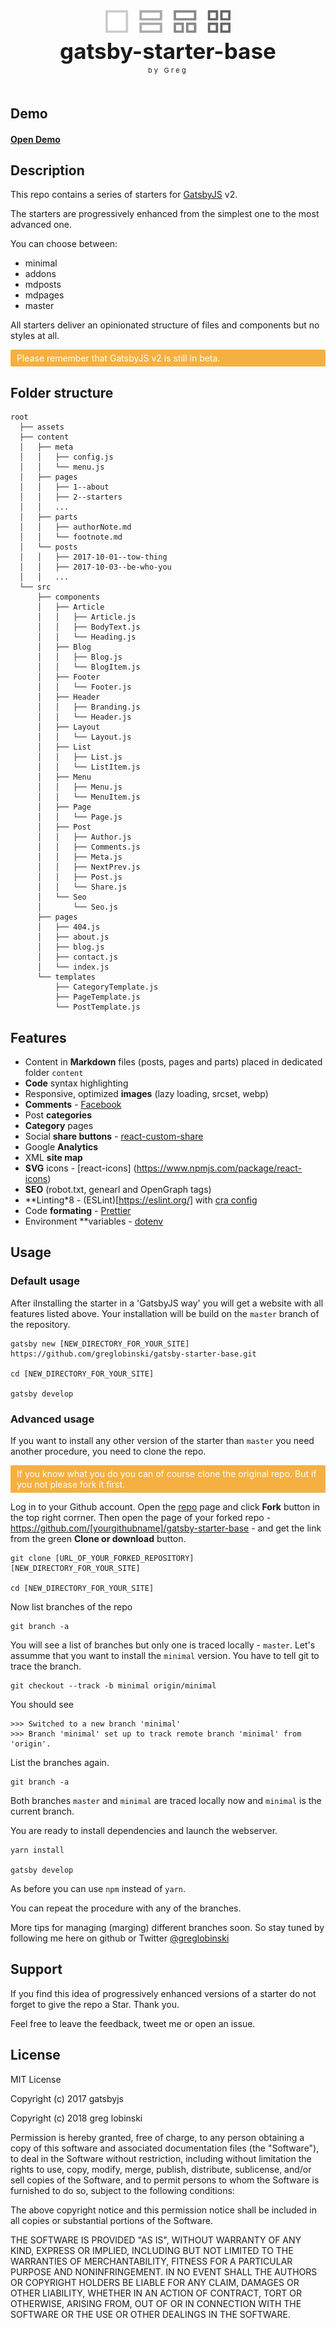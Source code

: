 <div align="center">
    <img src="./assets/logo-250.png" alt="Logo" width="200"/>
    <h1 style="font-size: 35px; margin: 5px 0 50px; border: 0;">gatsby-starter-base <p style="font-size: 11px;display: block; margin: 3px 0 0 0; font-weight: normal; letter-spacing: .3em;">by Greg</p></h1>
</div>

## Demo

#### [Open Demo](https://gatsby-starter-base.greglobinski.com/)

## Description

This repo contains a series of starters for [GatsbyJS](https://gatsbyjs.org) v2.

The starters are progressively enhanced from the simplest one to the most advanced one.

You can choose between:

- minimal
- addons
- mdposts
- mdpages
- master

All starters deliver an opinionated structure of files and components but no styles at all.

<p style="background: #F5B041; padding: 5px 10px; border-radius: 2px; color: white;">Please remember that GatsbyJS v2 is still in beta.</p>

## Folder structure
```
root
  ├── assets
  ├── content
  │   ├── meta
  │   │   ├── config.js
  │   │   └── menu.js
  │   ├── pages
  │   │   ├── 1--about
  │   │   ├── 2--starters
  │   │   ...
  │   ├── parts
  │   │   ├── authorNote.md
  │   │   └── footnote.md
  │   └── posts
  │   │   ├── 2017-10-01--tow-thing
  │   │   ├── 2017-10-03--be-who-you
  │   │   ...  
  └── src  
      ├── components
      │   ├── Article
      │   │   ├── Article.js
      │   │   ├── BodyText.js
      │   │   └── Heading.js      
      │   ├── Blog
      │   │   ├── Blog.js
      │   │   └── BlogItem.js       
      │   ├── Footer
      │   │   └── Footer.js        
      │   ├── Header
      │   │   ├── Branding.js
      │   │   └── Header.js        
      │   ├── Layout
      │   │   └── Layout.js        
      │   ├── List
      │   │   ├── List.js
      │   │   └── ListItem.js        
      │   ├── Menu
      │   │   ├── Menu.js
      │   │   └── MenuItem.js        
      │   ├── Page
      │   │   └── Page.js        
      │   ├── Post
      │   │   ├── Author.js
      │   │   ├── Comments.js
      │   │   ├── Meta.js
      │   │   ├── NextPrev.js
      │   │   ├── Post.js
      │   │   └── Share.js         
      │   └── Seo
      │       └── Seo.js        
      ├── pages
      │   ├── 404.js
      │   ├── about.js
      │   ├── blog.js
      │   ├── contact.js
      │   └── index.js      
      └── templates
          ├── CategoryTemplate.js
          ├── PageTemplate.js
          └── PostTemplate.js
```

## Features
- Content in **Markdown** files (posts, pages and parts) placed in dedicated folder `content`
- **Code** syntax highlighting
- Responsive, optimized **images** (lazy loading, srcset, webp)
- **Comments** - [Facebook](https://developers.facebook.com/docs/plugins/comments/)
- Post **categories**
- **Category** pages
- Social **share buttons** - [react-custom-share](https://www.npmjs.com/package/react-custom-share)
- Google **Analytics**
- XML **site map**
- **SVG** icons - [react-icons]
(https://www.npmjs.com/package/react-icons)
- **SEO** (robot.txt, genearl and OpenGraph tags)
- **Linting*8 - (ESLint)[https://eslint.org/] with [cra config](https://www.npmjs.com/package/eslint-config-react-app)
- Code **formating** - [Prettier](https://github.com/prettier/prettier)
- Environment **variables - [dotenv](https://www.npmjs.com/package/dotenv)

## Usage

### Default usage

After iInstalling the starter in a 'GatsbyJS way' you will get a website with all features listed above. Your installation will be build on the `master` branch of the repository.

```
gatsby new [NEW_DIRECTORY_FOR_YOUR_SITE] https://github.com/greglobinski/gatsby-starter-base.git

cd [NEW_DIRECTORY_FOR_YOUR_SITE]

gatsby develop
```

### Advanced usage

If you want to install any other version of the starter than `master` you need another procedure, you need to clone the repo.

<p style="background: #F5B041; padding: 5px 10px; border-radius: 2px; color: white;">If you know what you do you can of course clone the original repo. But if you not please fork it first.</p>

Log in to your Github account. Open the [repo](https://github.com/greglobinski/gatsby-starter-base) page and click **Fork** button in the top right corrner. Then open the page of your forked repo - https://github.com/[yourgithubname]/gatsby-starter-base - and get the link from the green **Clone or download** button. 

```
git clone [URL_OF_YOUR_FORKED_REPOSITORY] [NEW_DIRECTORY_FOR_YOUR_SITE]

cd [NEW_DIRECTORY_FOR_YOUR_SITE]
```
Now list branches of the repo

```
git branch -a 
```
You will see a list of branches but only one is traced locally - `master`.
Let's assumme that you want to install the `minimal` version. You have to tell git to trace the branch.

```
git checkout --track -b minimal origin/minimal
```

You should see
```
>>> Switched to a new branch 'minimal'
>>> Branch 'minimal' set up to track remote branch 'minimal' from 'origin'.
```

List the branches again.

```
git branch -a
```
Both branches `master` and `minimal` are traced locally now and `minimal` is the current branch. 

You are ready to install dependencies and launch the webserver.

```
yarn install

gatsby develop
```
As before you can use `npm` instead of `yarn`.

You can repeat the procedure with any of the branches. 

More tips for managing (marging) different branches soon. So stay tuned by following me here on github or Twitter [@greglobinski](https://twitter.com/greglobinski)

## Support

If you find this idea of progressively enhanced versions of a starter do not forget to give the repo a Star. Thank you. 

Feel free to leave the feedback, tweet me or open an issue.

## License

MIT License

Copyright (c) 2017 gatsbyjs

Copyright (c) 2018 greg lobinski

Permission is hereby granted, free of charge, to any person obtaining a copy
of this software and associated documentation files (the "Software"), to deal
in the Software without restriction, including without limitation the rights
to use, copy, modify, merge, publish, distribute, sublicense, and/or sell
copies of the Software, and to permit persons to whom the Software is
furnished to do so, subject to the following conditions:

The above copyright notice and this permission notice shall be included in all
copies or substantial portions of the Software.

THE SOFTWARE IS PROVIDED "AS IS", WITHOUT WARRANTY OF ANY KIND, EXPRESS OR
IMPLIED, INCLUDING BUT NOT LIMITED TO THE WARRANTIES OF MERCHANTABILITY,
FITNESS FOR A PARTICULAR PURPOSE AND NONINFRINGEMENT. IN NO EVENT SHALL THE
AUTHORS OR COPYRIGHT HOLDERS BE LIABLE FOR ANY CLAIM, DAMAGES OR OTHER
LIABILITY, WHETHER IN AN ACTION OF CONTRACT, TORT OR OTHERWISE, ARISING FROM,
OUT OF OR IN CONNECTION WITH THE SOFTWARE OR THE USE OR OTHER DEALINGS IN THE
SOFTWARE.
